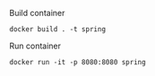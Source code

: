 Build container

    docker build . -t spring

Run container

    docker run -it -p 8080:8080 spring